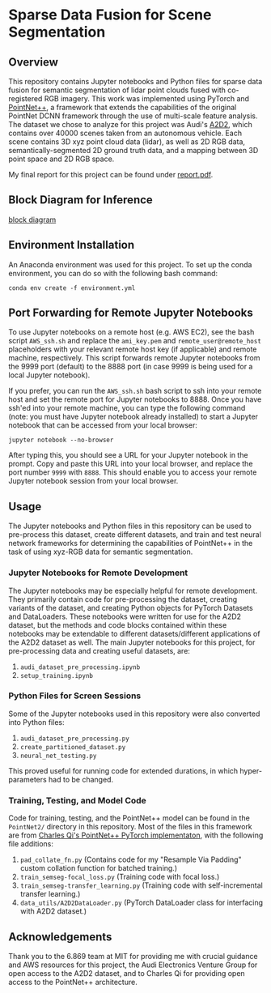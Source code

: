 # Sparse Data Fusion for Scene Segmentation
## Overview
This repository contains Jupyter notebooks and Python files for sparse data fusion for semantic segmentation of lidar point clouds fused with co-registered RGB imagery.  This work was implemented using PyTorch and [PointNet++](https://github.com/charlesq34/pointnet2), a framework that extends the capabilities of the original PointNet DCNN framework through the use of multi-scale feature analysis.  The dataset we chose to analyze for this project was Audi's [A2D2](https://www.audi-electronics-venture.de/aev/web/en/driving-dataset/dataset.html), which contains over 40000 scenes taken from an autonomous vehicle.  Each scene contains 3D xyz point cloud data (lidar), as well as 2D RGB data, semantically-segmented 2D ground truth data, and a mapping between 3D point space and 2D RGB space.

My final report for this project can be found under [report.pdf](https://github.com/rmsander/sparse-fusion-scene-seg/blob/master/report.pdf).

## Block Diagram for Inference
[block diagram](https://github.com/rmsander/sparse-fusion-scene-seg/blob/master/images_readme/block_diagram.png)

 ## Environment Installation
 An Anaconda environment was used for this project.  To set up the conda environment, you can do so with the following bash command:
 
 `conda env create -f environment.yml`
 
 ## Port Forwarding for Remote Jupyter Notebooks
 To use Jupyter notebooks on a remote host (e.g. AWS EC2), see the bash script `AWS_ssh.sh` and replace the `ami_key.pem` and `remote_user@remote_host` placeholders with your relevant remote host key (if applicable) and remote machine, respectively.  This script forwards remote Jupyter notebooks from the 9999 port (default) to the 8888 port (in case 9999 is being used for a local Jupyter notebook).  
 
 If you prefer, you can run the `AWS_ssh.sh` bash script to ssh into your remote host and set the remote port for Jupyter notebooks to 8888.  Once you have ssh'ed into your remote machine, you can type the following command (note: you must have Jupyter notebook already installed) to start a Jupyter notebook that can be accessed from your local browser:
 
 `jupyter notebook --no-browser`
 
 After typing this, you should see a URL for your Jupyter notebook in the prompt.  Copy and paste this URL into your local browser, and replace the port number `9999` with `8888`.  This should enable you to access your remote Jupyter notebook session from your local browser.
 
 ## Usage 
 The Jupyter notebooks and Python files in this repository can be used to pre-process this dataset, create different datasets, and train and test neural network frameworks for determining the capabilities of PointNet++ in the task of using xyz-RGB data for semantic segmentation.  
 
### Jupyter Notebooks for Remote Development
The Jupyter notebooks may be especially helpful for remote development.  They primarily contain code for pre-processing the dataset, creating variants of the dataset, and creating Python objects for PyTorch Datasets and DataLoaders.  These notebooks were written for use for the A2D2 dataset, but the methods and code blocks contained within these notebooks may be extendable to different datasets/different applications of the A2D2 dataset as well.  The main Jupyter notebooks for this project, for pre-processing data and creating useful datasets, are:

1. `audi_dataset_pre_processing.ipynb`
2. `setup_training.ipynb`

### Python Files for Screen Sessions
Some of the Jupyter notebooks used in this repository were also converted into Python files:

1. `audi_dataset_pre_processing.py`
2. `create_partitioned_dataset.py`
3. `neural_net_testing.py`


This proved useful for running code for extended durations, in which hyper-parameters had to be changed.

### Training, Testing, and Model Code
Code for training, testing, and the PointNet++ model can be found in the `PointNet2/` directory in this repository.  Most of the files in this framework are from [Charles Qi's PointNet++ PyTorch implementaton](https://github.com/charlesq34/pointnet2), with the following file additions:

1. `pad_collate_fn.py` (Contains code for my "Resample Via Padding" custom collation function for batched training.)
2. `train_semseg-focal_loss.py` (Training code with focal loss.)
3. `train_semseg-transfer_learning.py` (Training code with self-incremental transfer learning.)
4. `data_utils/A2D2DataLoader.py` (PyTorch DataLoader class for interfacing with A2D2 dataset.)
 
## Acknowledgements
Thank you to the 6.869 team at MIT for providing me with crucial guidance and AWS resources for this project, the Audi Electronics Venture Group for open access to the A2D2 dataset, and to Charles Qi for providing open access to the PointNet++ architecture.
 

